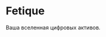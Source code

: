 <!DOCTYPE html>
<html lang="ru">
<head>
    <meta charset="UTF-8">
    <meta name="viewport" content="width=device-width, initial-scale=1.0">
    <meta name="description" content="Fetique - Ваша вселенная цифровых активов">
    <link rel="stylesheet" href="css/style.css">
</head>
<body>
  <div class="seo-hidden" aria-hidden="true">
    <h1>Fetique</h1>
    <p>Ваша вселенная цифровых активов.</p>
  </div>
</body>
</html>
